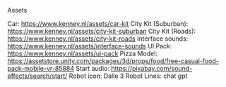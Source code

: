 Assets

Car: https://www.kenney.nl/assets/car-kit
City Kit (Suburban): https://www.kenney.nl/assets/city-kit-suburban
City Kit (Roads): https://www.kenney.nl/assets/city-kit-roads
Interface sounds: https://www.kenney.nl/assets/interface-sounds
UI Pack: https://www.kenney.nl/assets/ui-pack
Pizza Model: https://assetstore.unity.com/packages/3d/props/food/free-casual-food-pack-mobile-vr-85884
Start audio: https://pixabay.com/sound-effects/search/start/
Robot icon: Dalle 3
Robot Lines: chat gpt